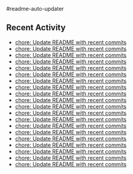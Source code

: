 #readme-auto-updater

## Recent Activity
<!-- LATEST_COMMITS:START -->
- [chore: Update README with recent commits](https://github.com/NEO1717/readme-auto-updater/commit/783d74fcaba8296a331331f6e8afff23243e0aaa)
- [chore: Update README with recent commits](https://github.com/NEO1717/readme-auto-updater/commit/54aa81a1c63b57089cfcb61e6dcbadeb8ef9409d)
- [chore: Update README with recent commits](https://github.com/NEO1717/readme-auto-updater/commit/3fe3cf6296346e8e3f19fcbe5c4f61ca138efa75)
- [chore: Update README with recent commits](https://github.com/NEO1717/readme-auto-updater/commit/036715ec2aa2d81aef1fbd8b991abcc94a624270)
- [chore: Update README with recent commits](https://github.com/NEO1717/readme-auto-updater/commit/91f91fd08e9b068756716cdde3dcb86b3c144b38)
- [chore: Update README with recent commits](https://github.com/NEO1717/readme-auto-updater/commit/3c5f38cdc1715730f58335d9f19819d2c2ef4f64)
- [chore: Update README with recent commits](https://github.com/NEO1717/readme-auto-updater/commit/d0d56d417e2c7178ff9a71b85c2522ce0796d568)
- [chore: Update README with recent commits](https://github.com/NEO1717/readme-auto-updater/commit/7e5a77ebfb251fe674484df2619f9fde6d5c32ed)
- [chore: Update README with recent commits](https://github.com/NEO1717/readme-auto-updater/commit/8d908923576630d51d9348193b8cce1cb360ef62)
- [chore: Update README with recent commits](https://github.com/NEO1717/readme-auto-updater/commit/604a34a761de78e81f809ac423fdef6a89695d72)
- [chore: Update README with recent commits](https://github.com/NEO1717/readme-auto-updater/commit/1e6fef94fbf92ffb2661148c460f717b4d81a54f)
- [chore: Update README with recent commits](https://github.com/NEO1717/readme-auto-updater/commit/965b6bf63f67fa504ed4b875ed76124711e7c24c)
- [chore: Update README with recent commits](https://github.com/NEO1717/readme-auto-updater/commit/e4b0ff2b528bd25213ba57c11be201ca7bb09c58)
- [chore: Update README with recent commits](https://github.com/NEO1717/readme-auto-updater/commit/8b4a149741617e68b6b811db2ac9a9572b25f226)
- [chore: Update README with recent commits](https://github.com/NEO1717/readme-auto-updater/commit/efebbff3ba0f6e51aa6f3a4eb0bb2345c8264eaf)
- [chore: Update README with recent commits](https://github.com/NEO1717/readme-auto-updater/commit/ad8f9002a052e5b8f4fd28c7c49b610db49dbc47)
- [chore: Update README with recent commits](https://github.com/NEO1717/readme-auto-updater/commit/8d4e8cbd1c35f13a7719d7a1a4413b6abcf8ee78)
- [chore: Update README with recent commits](https://github.com/NEO1717/readme-auto-updater/commit/819d06f6837510910cf8dbfecf750136ef0853ed)
- [chore: Update README with recent commits](https://github.com/NEO1717/readme-auto-updater/commit/93c70f98814325d65bc564328c79eeff026a9519)
- [chore: Update README with recent commits](https://github.com/NEO1717/readme-auto-updater/commit/bc8909eae96896691dc994e00075baa4e3b683c0)
<!-- LATEST_COMMITS:END -->

